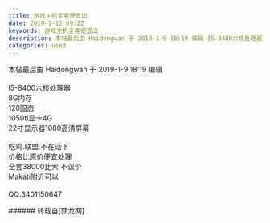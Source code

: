 ```yaml
---
title: 游戏主机全套便宜出
date: 2019-1-12 09:22
keywords: 游戏主机全套便宜出
description: 本帖最后由 Haidongwan 于 2019-1-9 18:19 编辑 I5-8400六核处理器8G内存120固态1050ti显卡4G22寸显示器1080高清屏幕吃鸡.联盟.不在话下价格比原价便宜处理全套38000比索 不议价Makati附近可以QQ:3401150647
categories: used
---
```

<td class="t_f" id="postmessage_2672201">

本帖最后由 Haidongwan 于 2019-1-9 18:19 编辑 <br/>
<br/>
I5-8400六核处理器<br/>
8G内存<br/>
120固态<br/>
1050ti显卡4G<br/>
22寸显示器1080高清屏幕<br/>
<br/>
吃鸡.联盟.不在话下<br/>
价格比原价便宜处理<br/>
全套38000比索 不议价<br/>
Makati附近可以<br/>
<br/>
QQ:3401150647<br/>
</td>
###### 转载自[菲龙网]